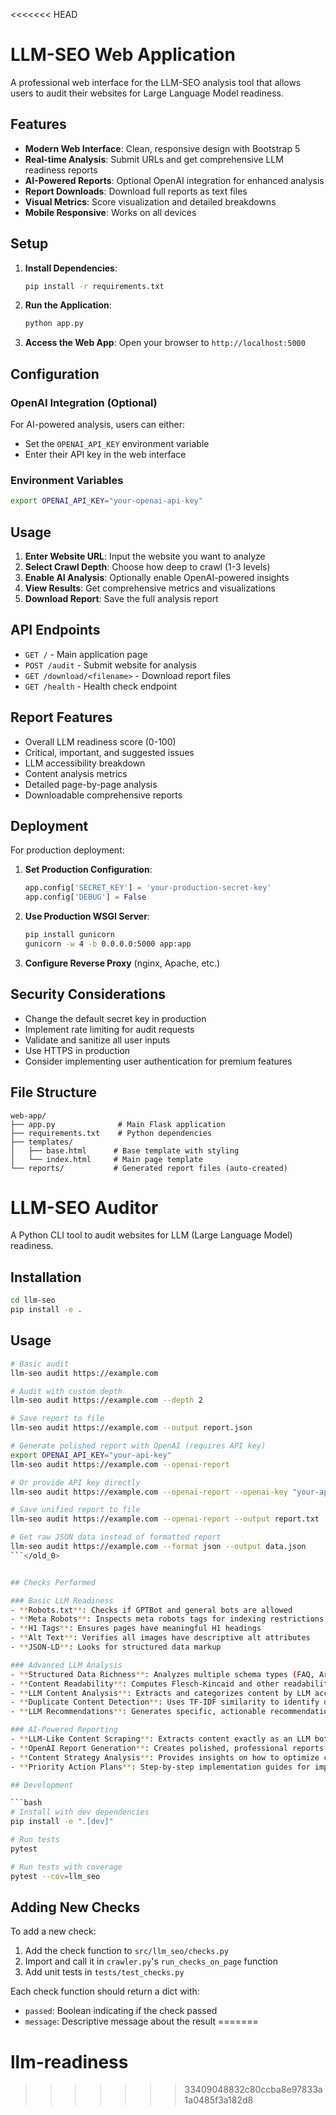<<<<<<< HEAD
# LLM-SEO Web Application

A professional web interface for the LLM-SEO analysis tool that allows users to audit their websites for Large Language Model readiness.

## Features

- **Modern Web Interface**: Clean, responsive design with Bootstrap 5
- **Real-time Analysis**: Submit URLs and get comprehensive LLM readiness reports
- **AI-Powered Reports**: Optional OpenAI integration for enhanced analysis
- **Report Downloads**: Download full reports as text files
- **Visual Metrics**: Score visualization and detailed breakdowns
- **Mobile Responsive**: Works on all devices

## Setup

1. **Install Dependencies**:
   ```bash
   pip install -r requirements.txt
   ```

2. **Run the Application**:
   ```bash
   python app.py
   ```

3. **Access the Web App**:
   Open your browser to `http://localhost:5000`

## Configuration

### OpenAI Integration (Optional)
For AI-powered analysis, users can either:
- Set the `OPENAI_API_KEY` environment variable
- Enter their API key in the web interface

### Environment Variables
```bash
export OPENAI_API_KEY="your-openai-api-key"
```

## Usage

1. **Enter Website URL**: Input the website you want to analyze
2. **Select Crawl Depth**: Choose how deep to crawl (1-3 levels)
3. **Enable AI Analysis**: Optionally enable OpenAI-powered insights
4. **View Results**: Get comprehensive metrics and visualizations
5. **Download Report**: Save the full analysis report

## API Endpoints

- `GET /` - Main application page
- `POST /audit` - Submit website for analysis
- `GET /download/<filename>` - Download report files
- `GET /health` - Health check endpoint

## Report Features

- Overall LLM readiness score (0-100)
- Critical, important, and suggested issues
- LLM accessibility breakdown
- Content analysis metrics
- Detailed page-by-page analysis
- Downloadable comprehensive reports

## Deployment

For production deployment:

1. **Set Production Configuration**:
   ```python
   app.config['SECRET_KEY'] = 'your-production-secret-key'
   app.config['DEBUG'] = False
   ```

2. **Use Production WSGI Server**:
   ```bash
   pip install gunicorn
   gunicorn -w 4 -b 0.0.0.0:5000 app:app
   ```

3. **Configure Reverse Proxy** (nginx, Apache, etc.)

## Security Considerations

- Change the default secret key in production
- Implement rate limiting for audit requests
- Validate and sanitize all user inputs
- Use HTTPS in production
- Consider implementing user authentication for premium features

## File Structure

```
web-app/
├── app.py              # Main Flask application
├── requirements.txt    # Python dependencies
├── templates/
│   ├── base.html      # Base template with styling
│   └── index.html     # Main page template
└── reports/           # Generated report files (auto-created)
```

# LLM-SEO Auditor

A Python CLI tool to audit websites for LLM (Large Language Model) readiness.

## Installation

```bash
cd llm-seo
pip install -e .
```

## Usage

```bash
# Basic audit
llm-seo audit https://example.com

# Audit with custom depth
llm-seo audit https://example.com --depth 2

# Save report to file
llm-seo audit https://example.com --output report.json

# Generate polished report with OpenAI (requires API key)
export OPENAI_API_KEY="your-api-key"
llm-seo audit https://example.com --openai-report

# Or provide API key directly
llm-seo audit https://example.com --openai-report --openai-key "your-api-key"

# Save unified report to file
llm-seo audit https://example.com --openai-report --output report.txt

# Get raw JSON data instead of formatted report
llm-seo audit https://example.com --format json --output data.json
```</old_0>


## Checks Performed

### Basic LLM Readiness
- **Robots.txt**: Checks if GPTBot and general bots are allowed
- **Meta Robots**: Inspects meta robots tags for indexing restrictions
- **H1 Tags**: Ensures pages have meaningful H1 headings
- **Alt Text**: Verifies all images have descriptive alt attributes
- **JSON-LD**: Looks for structured data markup

### Advanced LLM Analysis
- **Structured Data Richness**: Analyzes multiple schema types (FAQ, Article, Product, etc.) with LLM-friendly scoring
- **Content Readability**: Computes Flesch-Kincaid and other readability metrics optimized for LLM consumption
- **LLM Content Analysis**: Extracts and categorizes content by LLM accessibility (easily readable vs challenging vs inaccessible)
- **Duplicate Content Detection**: Uses TF-IDF similarity to identify duplicate or very similar content across pages
- **LLM Recommendations**: Generates specific, actionable recommendations for improving LLM readiness

### AI-Powered Reporting
- **LLM-Like Content Scraping**: Extracts content exactly as an LLM bot would see and process it
- **OpenAI Report Generation**: Creates polished, professional reports with specific recommendations
- **Content Strategy Analysis**: Provides insights on how to optimize content for LLM understanding
- **Priority Action Plans**: Step-by-step implementation guides for improvements

## Development

```bash
# Install with dev dependencies
pip install -e ".[dev]"

# Run tests
pytest

# Run tests with coverage
pytest --cov=llm_seo
```

## Adding New Checks

To add a new check:

1. Add the check function to `src/llm_seo/checks.py`
2. Import and call it in `crawler.py`'s `run_checks_on_page` function
3. Add unit tests in `tests/test_checks.py`

Each check function should return a dict with:
- `passed`: Boolean indicating if the check passed
- `message`: Descriptive message about the result
=======
# llm-readiness
>>>>>>> 33409048832c80ccba8e97833a1a0485f3a182d8
